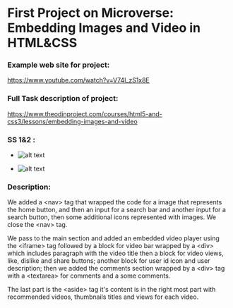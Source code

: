 # First Project on Microverse: Embedding Images and Video in HTML&CSS

### Example web site for project:

https://www.youtube.com/watch?v=V74l_zS1x8E

### Full Task description of project:

https://www.theodinproject.com/courses/html5-and-css3/lessons/embedding-images-and-video

### SS 1&2 :

* ![alt text](https://i.ibb.co/j5Zm8Y5/ss1.png "Screen Shot -1")




* ![alt text](https://i.ibb.co/B6z6XdN/ss2.png "Screen Shot -2")



### Description:

We added a \<nav\> tag that wrapped the code for a image that represents the home button, and then an input for a search bar and another input for a search button, then some additional icons represented with images. We close the \<nav\> tag.

We pass to the main section and added an embedded video player using the \<iframe\> tag followed by a block for video bar wrapped by a \<div\> which includes paragraph with the video title then a block for video views, like, dislike and share buttons; another block for user id icon and user description; then we added the comments section wrapped by a \<div\> tag with a \<textarea\> for comments and a some comments.

The last part is the \<aside\> tag it's content is in the right most part with recommended videos, thumbnails titles and views for each video.
